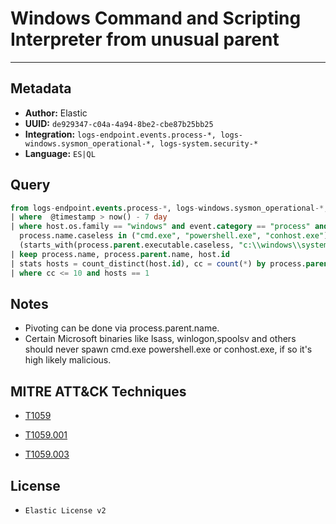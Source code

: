 # Windows Command and Scripting Interpreter from unusual parent

---

## Metadata

- **Author:** Elastic
- **UUID:** `de929347-c04a-4a94-8be2-cbe87b25bb25`
- **Integration:** `logs-endpoint.events.process-*, logs-windows.sysmon_operational-*, logs-system.security-*`
- **Language:** `ES|QL`

## Query

```sql
from logs-endpoint.events.process-*, logs-windows.sysmon_operational-*, logs-system.security-*
| where  @timestamp > now() - 7 day
| where host.os.family == "windows" and event.category == "process" and event.action in ("start", "Process creation", "created-process") and 
  process.name.caseless in ("cmd.exe", "powershell.exe", "conhost.exe") and 
  (starts_with(process.parent.executable.caseless, "c:\\windows\\system32") or starts_with(process.parent.executable.caseless, "c:\\windows\\syswow64"))
| keep process.name, process.parent.name, host.id
| stats hosts = count_distinct(host.id), cc = count(*) by process.parent.name
| where cc <= 10 and hosts == 1
```

## Notes

- Pivoting can be done via process.parent.name.
- Certain Microsoft binaries like lsass, winlogon,spoolsv and others should never spawn cmd.exe powershell.exe or conhost.exe, if so it's high likely malicious.
## MITRE ATT&CK Techniques

- [T1059](https://attack.mitre.org/techniques//T1059)

- [T1059.001](https://attack.mitre.org/techniques//T1059/001)

- [T1059.003](https://attack.mitre.org/techniques//T1059/003)


## License

- `Elastic License v2`
